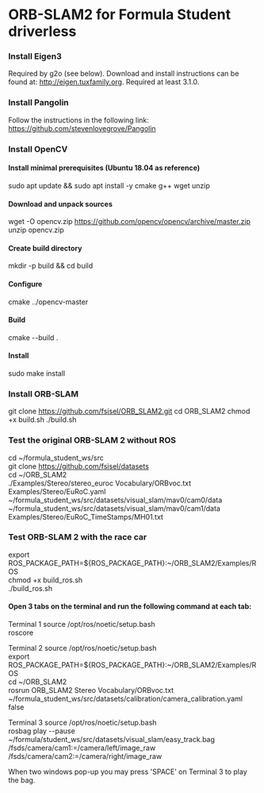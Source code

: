 # ORB-SLAM2 for Formula Student driverless

### Install Eigen3
Required by g2o (see below). Download and install instructions can be found at: http://eigen.tuxfamily.org. Required at least 3.1.0.

### Install Pangolin
Follow the instructions in the following link: https://github.com/stevenlovegrove/Pangolin

### Install OpenCV
#### Install minimal prerequisites (Ubuntu 18.04 as reference)
sudo apt update && sudo apt install -y cmake g++ wget unzip
#### Download and unpack sources
wget -O opencv.zip https://github.com/opencv/opencv/archive/master.zip
unzip opencv.zip
#### Create build directory
mkdir -p build && cd build
#### Configure
cmake  ../opencv-master
#### Build
cmake --build .
#### Install
sudo make install

### Install ORB-SLAM
git clone https://github.com/fsisel/ORB_SLAM2.git
cd ORB_SLAM2
chmod +x build.sh
./build.sh

### Test the original ORB-SLAM 2 without ROS
cd ~/formula_student_ws/src  
git clone https://github.com/fsisel/datasets  
cd ~/ORB_SLAM2  
./Examples/Stereo/stereo_euroc Vocabulary/ORBvoc.txt Examples/Stereo/EuRoC.yaml ~/formula_student_ws/src/datasets/visual_slam/mav0/cam0/data ~/formula_student_ws/src/datasets/visual_slam/mav0/cam1/data Examples/Stereo/EuRoC_TimeStamps/MH01.txt  

### Test ORB-SLAM 2 with the race car
export ROS_PACKAGE_PATH=${ROS_PACKAGE_PATH}:~/ORB_SLAM2/Examples/ROS  
chmod +x build_ros.sh  
./build_ros.sh  

#### Open 3 tabs on the terminal and run the following command at each tab: 
Terminal 1 
source /opt/ros/noetic/setup.bash  
roscore  

Terminal 2 
source /opt/ros/noetic/setup.bash  
export ROS_PACKAGE_PATH=${ROS_PACKAGE_PATH}:~/ORB_SLAM2/Examples/ROS  
cd ~/ORB_SLAM2  
rosrun ORB_SLAM2 Stereo Vocabulary/ORBvoc.txt ~/formula_student_ws/src/datasets/calibration/camera_calibration.yaml false  

Terminal 3 
source /opt/ros/noetic/setup.bash  
rosbag play --pause ~/formula/student_ws/src/datasets/visual_slam/easy_track.bag  /fsds/camera/cam1:=/camera/left/image_raw  /fsds/camera/cam2:=/camera/right/image_raw  

When two windows pop-up you may press 'SPACE' on Terminal 3 to play the bag.
